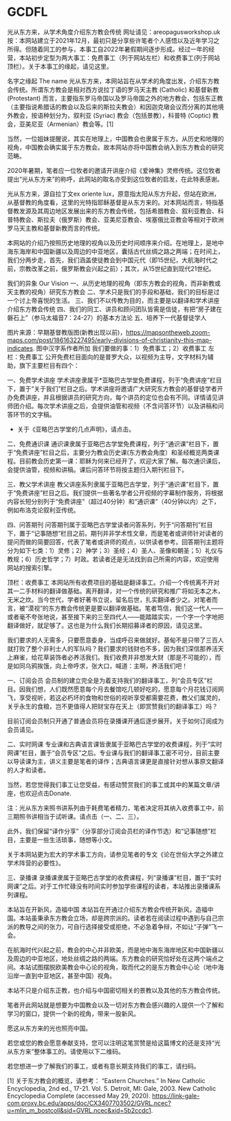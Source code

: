 # GCDFL
 光从东方来，从学术角度介绍东方教会传统
 网址请见：areopagusworkshop.uk
按：本网站建立于2021年12月，最初只是分享些许笔者个人感悟以及近年学习之所得。但随着同工的参与，本事工自2022年暑假期间逐步形成。经过一年的经营，本站初步定型为两大事工：免费事工（列于网站左栏）和收费事工(列于网站顶栏）。关于本事工的缘起，请见这里。

名字之缘起 The name
光从东方来，本网站旨在从学术的角度出发，介绍东方教会传统。所谓东方教会是相对西方说拉丁语的罗马天主教 (Catholic) 和基督新教 (Protestant) 而言，主要指东罗马帝国以及罗马帝国之外的地方教会，包括东正教（主要指说希腊话的教会以及后来的斯拉夫教会）和因迦克墩会议而分离的其他境外教会，按语种划分为，叙利亚 (Syriac) 教会（包括景教），科普特 (Coptic) 教会，亚美尼亚（Armenian）教会等。[1]

当然，一位姐妹提醒说，其实在地理上，中国教会也隶属于东方。从历史和地理的视角，中国教会确实属于东方教会。故本网站亦将中国教会纳入到东方教会的研究范畴。

2020年暑期，笔者应一位牧者的邀请开讲座介绍《爱神集》灵修传统。这位牧者提出“光从东方来”的称呼，此网站的取名亦受到这位牧者的启发，在此特表感谢。

光从东方来，源自拉丁文ex oriente lux，原意指太阳从东方升起，但站在欧洲，从基督教的角度看，这里的光特指耶稣基督是从东方来的。对本网站而言，特指基督教发源及其周边地区发展出来的东方教会传统，包括希腊教会、叙利亚教会、科普特教会、斯拉夫（俄罗斯）教会、亚美尼亚教会、埃塞俄比亚教会等相对于欧洲罗马天主教和基督新教而言的传统。

本网站的介绍乃按照历史地理的视角以及历史时间顺序来介绍。在地理上，是地中海东海岸和中国新疆以及周边的中亚地区，囊括古代丝绸之路之两端；在时间上，我们分两步走，首先，我们涵盖使徒教会到中国元代（即15世纪，大航海时代之前，宗教改革之前，俄罗斯教会兴起之前）；其次，从15世纪直到现代21世纪。

我们的异象 Our Vision
一、从历史地理的视角（即东方教会的视角，而非新教或天主教的视角）研究东方教会
二、学术只是我们的手段和基础，我们的目标是过一个讨上帝喜悦的生活。
三、我们不以传教为目的，而主要是以翻译和学术讲座介绍东方教会传统
四、我们的同工、讲员和顾问团队皆需是信徒，有把“房子建在磐石上”（参马太福音7：24-27）的基本方法论
五、培养下一代基督徒学人

图片来源：早期基督教版图(新教出现以前)，https://mapsontheweb.zoom-maps.com/post/186163227495/early-divisions-of-christianity-this-map-indicates. 图中汉字系作者所加
我们要做的事：1）免费事工；2）收费事工
左栏：免费事工
公开免费栏目面向的是普罗大众，以视频为主导，文字材料为辅助，旗下主要栏目有四个：

一、免费学术讲座
学术讲座隶属于*亚略巴古学堂免费课程，列于“免费讲座”栏目下，置于“关于我们”栏目之后。学术讲座将邀请广大研究东方教会的基督徒学者开办免费讲座，并且根据讲员的研究方向，每个讲员的定位也会有不同。详情请见讲师团介绍。每次学术讲座之后，会提供油管和视频（不含问答环节）以及讲稿和问答环节的文字稿。

* 关于《亚略巴古学堂的几点声明》，请点击。

二、免费通识课
通识课隶属于亚略巴古学堂免费课程，列于“通识课”栏目下，置于“免费讲座”栏目之后，主要分为教会历史课(东方教会角度）和圣经概览两类课程。目前教会历史第一课：耶稣为何来已经开了，欢迎大家了解。每次通识课后，会提供油管，视频和讲稿。课后问答环节将按主题归入期刊栏目下。

三、教父学术讲座
教父讲座系列隶属于亚略巴古学堂，列于“通识课”栏目下，置于“免费讲座”栏目之后。我们提供一些著名学者公开视频的字幕制作服务，将根据内容长短分别列于“免费讲座”（超过40分钟）和“通识课”（40分钟以内）之下，例如布洛克论叙利亚传统。

四、问答期刊
问答期刊属于亚略巴古学堂读者问答系列，列于“问答期刊”栏目下，置于“记事随想”栏目之前。期刊并非学术性文章，而是笔者或讲师针对读者的提问而做的简要回答，代表了笔者或讲师的观点，以供读者参考。回答期刊主题将分为如下七类：1）灵修；2）神学；3）圣经；4）圣人、圣像和朝圣；5）礼仪与教规；6）历史哲学；7）时政。若读者还是无法找到自己所需的内容，欢迎使用网站的搜索引擎。

顶栏：收费事工
本网站所有收费项目的基础是翻译事工。介绍一个传统离不开对其一二手材料的翻译做基础。离开翻译，对一个传统的研究和推广将如无本之木，无米之炊。当今世代，学者好著书立说，留名后世，扎实翻译者少之。对笔者而言，被“漠视”的东方教会传统更是要以翻译做基础。笔者笃信，我们这一代人——或者毫不夸张地说，甚至接下来的三至四代人——能踏踏实实，一个字一个字地把翻译做好，就足够了。这也是为什么我们长期招募译者的原因，请见这里。

我们要求的人无需多，只要愿意委身，当成呼召来做就好。基甸不是只带了三百人就打败了整个非利士人的军队吗？我们要求的钱财也不多，因为我们深信那养活天上麻雀，给花草装饰者必养活我们。我们收费并非想发大财（那是不可能的），而是如同乌鸦挨饿，向上帝呼求，张大口，喊道：主啊，养活我们吧！

一、订阅会员
会员制的建立完全是为着支持我们的翻译事工，列“会员专区”栏目。因我们想，人们既然愿意每个月去餐馆吃几顿好吃的，愿意每个月花钱订阅网飞，享受视听，若这必朽坏的食物和世俗的视听享受都需要花费，教父们属灵的，关乎永生的食粮，岂不更值得人把财宝存在天上（即赏赞我们的翻译事工）吗？

目前订阅会员制只开通了普通会员将在录播课开通后逐步展开。关于如何订阅成为会员请见。

二、实时网课
专业课和古典语言课皆隶属于亚略巴古学堂的收费课程，列于“实时网课”栏目，置于“会员专区”之后。专业课与我们的翻译事工密不可分，目前主要以导读课为主，讲义主要是笔者的译作；古典语言课更是直接针对想从事原文翻译的人才和读者。

当然，若您觉得我们事工让您受益，有感动赞赏我们的事工或其中的某篇文章/讲座，也欢迎点击Donate.

注：光从东方来照书讲系列由于耗费笔者精力，笔者决定将其纳入收费事工中，前三期照书讲相当于试听课。请点击（一、二、三）。

此外，我们保留“译作分享”（分享部分订阅会员栏的译作节选）和“记事随想”栏目，主要是一些生活琐事，随想等小文。

关于本网站更为宏大的学术事工方向，请参见笔者的专文《论在世俗大学之外建立学术阵营的必要性》。

三、录播课
录播课隶属于亚略巴古学堂的收费课程，列“录播课”栏目，置于“实时网课”之后。对于工作忙碌没有时间实时参加学些课程的读者，本站推出录播课系列课程。

本站旨在开新风，造福中国
本站旨在开通过介绍东方教会传统开新风，造福中国。本站虽秉承东方教会立场，却是跨宗派的。读者若在阅读过程中遇到与自己宗派的教导之间的张力，可自行选择接受或拒绝，不必急着争辩，不如让“子弹”飞一会。

在航海时代兴起之前，教会的中心并非欧美，而是地中海东海岸地区和中国新疆以及周边的中亚地区，地处丝绸之路的两端。东方教会的研究恰好处在这两个端点之间。本站试图摆脱欧美教会中心论的视角，取而代之的是东方教会中心论（地中海沿岸一直到中亚地区，甚至中国）视角。

本站不只是介绍东正教，也介绍与中国密切相关的景教以及其他的东方教会传统。

笔者开此网站就是想要为中国教会以及一切对东方教会感兴趣的人提供一个了解和学习的窗口，提供一个新的视角，带来一股新风。

愿这从东方来的光也照亮中国。

若您或您的教会愿意奉献支持，您可以注明这笔赏赞是给这篇博文的还是支持“光从东方来”整体事工的。请使用以下二维码。


若您想进一步了解我们的事工，或者有意长期支持我们的事工，请扫码。


[1] 关于东方教会的概览，请参考： “Eastern Churches.” In New Catholic Encyclopedia, 2nd ed., 17-21. Vol. 5. Detroit, MI: Gale, 2003. New Catholic Encyclopedia Complete (accessed May 29, 2020). https://link-gale-com.proxy.bc.edu/apps/doc/CX3407703502/GVRL.ncec?u=mlin_m_bostcoll&sid=GVRL.ncec&xid=5b2ccdc1.
 
 
